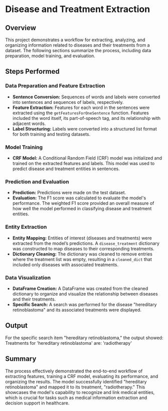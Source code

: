 # Disease and Treatment Extraction

## Overview

This project demonstrates a workflow for extracting, analyzing, and organizing information related to diseases and their treatments from a dataset. The following sections summarize the process, including data preparation, model training, and evaluation.

## Steps Performed

### Data Preparation and Feature Extraction

- **Sentence Conversion:** Sequences of words and labels were converted into sentences and sequences of labels, respectively.
- **Feature Extraction:** Features for each word in the sentences were extracted using the `getFeaturesForOneSentence` function. Features included the word itself, its part-of-speech tag, and its relationship with adjacent words.
- **Label Structuring:** Labels were converted into a structured list format for both training and testing datasets.

### Model Training

- **CRF Model:** A Conditional Random Field (CRF) model was initialized and trained on the extracted features and labels. This model was used to predict disease and treatment entities in sentences.

### Prediction and Evaluation

- **Prediction:** Predictions were made on the test dataset.
- **Evaluation:** The F1 score was calculated to evaluate the model's performance. The weighted F1 score provided an overall measure of how well the model performed in classifying disease and treatment entities.

### Entity Extraction

- **Entity Mapping:** Entities of interest (diseases and treatments) were extracted from the model’s predictions. A `disease_treatment` dictionary was constructed to map diseases to their corresponding treatments.
- **Dictionary Cleaning:** The dictionary was cleaned to remove entries where the treatment list was empty, resulting in a `cleaned_dict` that included only diseases with associated treatments.

### Data Visualization

- **DataFrame Creation:** A DataFrame was created from the cleaned dictionary to organize and visualize the relationship between diseases and their treatments.
- **Specific Search:** A search was performed for the disease "hereditary retinoblastoma" and its associated treatments were displayed.

## Output

For the specific search item "hereditary retinoblastoma," the output showed:
Treatments for 'hereditary retinoblastoma' are: 'radiotherapy'


## Summary

The process effectively demonstrated the end-to-end workflow of extracting features, training a CRF model, evaluating its performance, and organizing the results. The model successfully identified "hereditary retinoblastoma" and mapped it to its treatment, "radiotherapy." This showcases the model's capability to recognize and link medical entities, which is crucial for tasks such as medical information extraction and decision support in healthcare.
